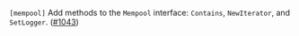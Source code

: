 `[mempool]` Add methods to the `Mempool` interface: `Contains`, `NewIterator`,
  and `SetLogger`. ([\#1043](https://github.com/cometbft/cometbft/issues/1043))